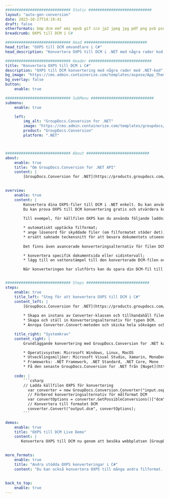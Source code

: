 ```yaml
---
############################# Static ############################
layout: "auto-gen-conversion"
date: 2023-10-27T14:19:41
draft: false
otherformats: bmp dcm emf emz epub gif ico jp2 jpeg jpg pdf png psb psd svg svgz tex tga tif tiff webp wmf wmz xps
breadcrumb: OXPS till DCM i C#

############################# Head ############################
head_title: "OXPS till DCM omvandlare i C#"
head_description: "Konvertera OXPS till DCM i .NET med några rader kod. Använd GroupDocs Document Conversion API för att konvertera över 160 filformat."

############################# Header ############################
title: "Konvertera OXPS till DCM i C#"
description: "OXPS till DCM konvertering med några rader med .NET-kod"
bg_image: "https://cms.admin.containerize.com/templates/aspose/App_Themes/V3/images/bg/header1.png"
bg_overlay: false
button:
    enable: true

############################# SubMenu ############################
submenu:
    enable: true

    left:
        img_alt: "GroupDocs.Conversion for .NET"
        image: "https://cms.admin.containerize.com/templates/groupdocs/images/product-logos/90x90-noborder/groupdocs-conversion-net.png"
        product: "GroupDocs.Conversion"
        platform: ".NET"



############################# About ############################
about:
    enable: true
    title: "Om GroupDocs.Conversion for .NET API"
    content: |
        [GroupDocs.Conversion for .NET](https://products.groupdocs.com/conversion/net/) kan användas för att konvertera Microsoft Word, Excel, PowerPoint, PDF, Visio och andra format. GroupDocs.Conversion är ett fristående API som är lämpligt för back-end och interna system där hög prestanda krävs. Det beror inte på någon programvara som Microsoft eller Open Office.
    

overview:
    enable: true
    content: |
        Konvertera dina OXPS-filer till DCM i .NET enkelt. Du kan använda bara ett par C# kodrader i valfri plattform som du vill, som - Windows, Linux, macOS.
        Du kan prova OXPS till DCM konvertering gratis och utvärdera konverteringsresultatens kvalitet. Tillsammans med enkla filkonverteringsscenarier kan du prova mer avancerade alternativ för att ladda källfilen OXPS och för att spara resultatet DCM. 
        
        Till exempel, för källfilen OXPS kan du använda följande laddningsalternativ:

        * automatiskt upptäcka filformat;
        * ange lösenord för skyddade filer (om filformatet stöder det);
        * ersätt saknade teckensnitt för att bevara dokumentets utseende.
        
        Det finns även avancerade konverteringsalternativ för filen DCM:

        * konvertera specifik dokumentsida eller sidintervall;
        * lägg till en vattenstämpel till den konverterade DCM-filen och många fler.

        När konverteringen har slutförts kan du spara din DCM-fil till den lokala filsökvägen eller någon tredje parts lagring som FTP, Amazon S3, Google Drive, Dropbox etc. Observera - för att konvertera OXPS till {{ TO}} det finns inget behov av någon ytterligare programvara installerad - som MS Office, Open Office, Adobe Acrobat Reader etc.


############################# Steps ############################
steps:
    enable: true
    title_left: "Steg för att konvertera OXPS till DCM i C#"
    content_left: |
        [GroupDocs.Conversion for .NET](https://products.groupdocs.com/conversion/net/) gör det enkelt för utvecklare att konvertera en OXPS-fil till DCM med några rader kod.
        
        * Skapa en instans av Converter-klassen och tillhandahåll filen OXPS med den fullständiga sökvägen
        * Skapa och ställ in Konverteringsalternativ för typen DCM.
        * Anropa Converter.Convert-metoden och skicka hela sökvägen och formatet (DCM) som en parameter

    title_right: "Systemkrav"
    content_right: |
        Grundläggande konvertering med GroupDocs.Conversion for .NET kan göras med bara några enkla steg. Våra API:er stöds på alla större plattformar och operativsystem. Innan du kör koden nedan, se till att du har följande förutsättningar installerade på ditt system.

        * Operativsystem: Microsoft Windows, Linux, MacOS
        * Utvecklingsmiljöer: Microsoft Visual Studio, Xamarin, MonoDevelop
        * Frameworks: .NET Framework, .NET Standard, .NET Core, Mono
        * Få den senaste GroupDocs.Conversion for .NET från [Nuget](https://www.nuget.org/packages/groupdocs.conversion)
         
    code: |
        ```csharp    
        // Ladda källfilen OXPS för konvertering
          var converter = new GroupDocs.Conversion.Converter("input.oxps");
          // Förbered konverteringsalternativ för målformat DCM
          var convertOptions = converter.GetPossibleConversions()["dcm"].ConvertOptions;
          // Konvertera till formatet DCM
          converter.Convert("output.dcm", convertOptions);
        ```

demos:
    enable: true
    title: "OXPS till DCM Live Demo"
    content: |
       Konvertera OXPS till DCM nu genom att besöka webbplatsen [GroupDocs.Conversion App](https://products.groupdocs.app/conversion/family). Onlinedemo har följande fördelar
          

more_formats:
    enable: true
    title: "Andra stödda OXPS konverteringar i C#"
    content: "Du kan också konvertera OXPS till många andra filformat. Se listan nedan."
       
       
back_to_top:
    enable: true
---
```

